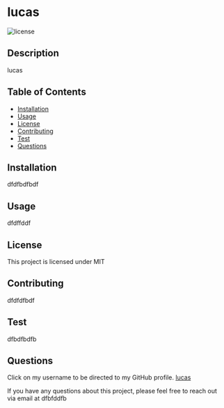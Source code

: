
# lucas
![license](https://img.shields.io/badge/License-MIT-blue)
## Description
lucas

## Table of Contents   
    
* [Installation](#Installation)
* [Usage](#Usage)
* [License](#License)
* [Contributing](#Contributing)
* [Test](#Test)
* [Questions](#Questions)

## Installation
dfdfbdfbdf
    
## Usage
dfdffddf
## License
This project is licensed under MIT

## Contributing
dfdfdfbdf
    

## Test
dfbdfbdfb
    
## Questions 
Click on my username to be directed to my GitHub profile. [lucas](https://github.com/lucas)
    
If you have any questions about this project, please feel free to reach out via email at dfbfddfb
